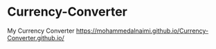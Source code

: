 # Currency-Converter
 My Currency Converter
https://mohammedalnaimi.github.io/Currency-Converter.github.io/
